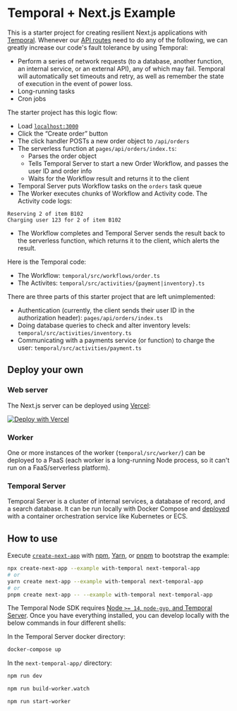 # Temporal + Next.js Example

This is a starter project for creating resilient Next.js applications with [Temporal](https://temporal.io/). Whenever our [API routes](https://nextjs.org/docs/api-routes/introduction) need to do any of the following, we can greatly increase our code's fault tolerance by using Temporal:

- Perform a series of network requests (to a database, another function, an internal service, or an external API), any of which may fail. Temporal will automatically set timeouts and retry, as well as remember the state of execution in the event of power loss.
- Long-running tasks
- Cron jobs

The starter project has this logic flow:

- Load [`localhost:3000`](http://localhost:3000)
- Click the “Create order” button
- The click handler POSTs a new order object to `/api/orders`
- The serverless function at `pages/api/orders/index.ts`:
  - Parses the order object
  - Tells Temporal Server to start a new Order Workflow, and passes the user ID and order info
  - Waits for the Workflow result and returns it to the client
- Temporal Server puts Workflow tasks on the `orders` task queue
- The Worker executes chunks of Workflow and Activity code. The Activity code logs:

```
Reserving 2 of item B102
Charging user 123 for 2 of item B102
```

- The Workflow completes and Temporal Server sends the result back to the serverless function, which returns it to the client, which alerts the result.

Here is the Temporal code:

- The Workflow: `temporal/src/workflows/order.ts`
- The Activites: `temporal/src/activities/{payment|inventory}.ts`

There are three parts of this starter project that are left unimplemented:

- Authentication (currently, the client sends their user ID in the authorization header): `pages/api/orders/index.ts`
- Doing database queries to check and alter inventory levels: `temporal/src/activities/inventory.ts`
- Communicating with a payments service (or function) to charge the user: `temporal/src/activities/payment.ts`

## Deploy your own

### Web server

The Next.js server can be deployed using [Vercel](https://vercel.com?utm_source=github&utm_medium=readme&utm_campaign=next-example):

[![Deploy with Vercel](https://vercel.com/button)](https://vercel.com/new/git/external?repository-url=https://github.com/vercel/next.js/tree/canary/examples/with-temporal&project-name=with-temporal&repository-name=with-temporal)

### Worker

One or more instances of the worker (`temporal/src/worker/`) can be deployed to a PaaS (each worker is a long-running Node process, so it can't run on a FaaS/serverless platform).

### Temporal Server

Temporal Server is a cluster of internal services, a database of record, and a search database. It can be run locally with Docker Compose and [deployed](https://docs.temporal.io/docs/server/production-deployment) with a container orchestration service like Kubernetes or ECS.

## How to use

Execute [`create-next-app`](https://github.com/vercel/next.js/tree/canary/packages/create-next-app) with [npm](https://docs.npmjs.com/cli/init), [Yarn](https://yarnpkg.com/lang/en/docs/cli/create/), or [pnpm](https://pnpm.io) to bootstrap the example:

```bash
npx create-next-app --example with-temporal next-temporal-app
# or
yarn create next-app --example with-temporal next-temporal-app
# or
pnpm create next-app -- --example with-temporal next-temporal-app
```

The Temporal Node SDK requires [Node `>= 14`, `node-gyp`, and Temporal Server](https://docs.temporal.io/docs/node/getting-started#step-0-prerequisites). Once you have everything installed, you can develop locally with the below commands in four different shells:

In the Temporal Server docker directory:

```bash
docker-compose up
```

In the `next-temporal-app/` directory:

```bash
npm run dev
```

```bash
npm run build-worker.watch
```

```bash
npm run start-worker
```
